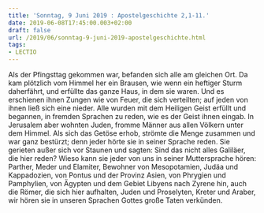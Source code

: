 ```yaml
---
title: 'Sonntag, 9 Juni 2019 : Apostelgeschichte 2,1-11.'
date: 2019-06-08T17:45:00.003+02:00
draft: false
url: /2019/06/sonntag-9-juni-2019-apostelgeschichte.html
tags: 
- LECTIO
---
```


Als der Pfingsttag gekommen war, befanden sich alle am gleichen Ort. Da kam plötzlich vom Himmel her ein Brausen, wie wenn ein heftiger Sturm daherfährt, und erfüllte das ganze Haus, in dem sie waren. Und es erschienen ihnen Zungen wie von Feuer, die sich verteilten; auf jeden von ihnen ließ sich eine nieder. Alle wurden mit dem Heiligen Geist erfüllt und begannen, in fremden Sprachen zu reden, wie es der Geist ihnen eingab. In Jerusalem aber wohnten Juden, fromme Männer aus allen Völkern unter dem Himmel. Als sich das Getöse erhob, strömte die Menge zusammen und war ganz bestürzt; denn jeder hörte sie in seiner Sprache reden. Sie gerieten außer sich vor Staunen und sagten: Sind das nicht alles Galiläer, die hier reden? Wieso kann sie jeder von uns in seiner Muttersprache hören: Parther, Meder und Elamiter, Bewohner von Mesopotamien, Judäa und Kappadozien, von Pontus und der Provinz Asien, von Phrygien und Pamphylien, von Ägypten und dem Gebiet Libyens nach Zyrene hin, auch die Römer, die sich hier aufhalten, Juden und Proselyten, Kreter und Araber, wir hören sie in unseren Sprachen Gottes große Taten verkünden.